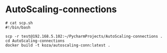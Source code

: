 # AutoScaling-connections

```shell
# cat scp.sh 
#!/bin/bash

scp -r test@192.168.5.102:~/PycharmProjects/AutoScaling-connections .
cd AutoScaling-connections
docker build -t koza/autoscaling-conn:latest .
```